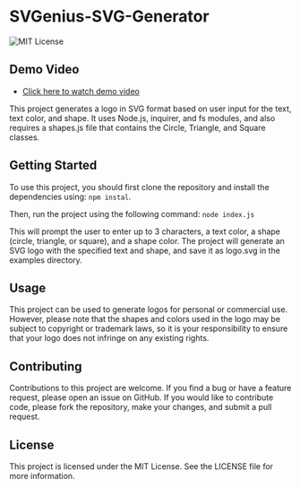 # SVGenius-SVG-Generator

![MIT License](https://img.shields.io/badge/License-MIT-green.svg)

## Demo Video

- [Click here to watch demo video](https://drive.google.com/file/d/1Lv80TvZGL_q6wf_0NUdsHosDPwFp6hiF/view)

This project generates a logo in SVG format based on user input for the text, text color, and shape. It uses Node.js, inquirer, and fs modules, and also requires a shapes.js file that contains the Circle, Triangle, and Square classes.

## Getting Started

To use this project, you should first clone the repository and install the dependencies using: `npm instal`.

Then, run the project using the following command: `node index.js`

This will prompt the user to enter up to 3 characters, a text color, a shape (circle, triangle, or square), and a shape color. The project will generate an SVG logo with the specified text and shape, and save it as logo.svg in the examples directory.

## Usage

This project can be used to generate logos for personal or commercial use. However, please note that the shapes and colors used in the logo may be subject to copyright or trademark laws, so it is your responsibility to ensure that your logo does not infringe on any existing rights.

## Contributing

Contributions to this project are welcome. If you find a bug or have a feature request, please open an issue on GitHub. If you would like to contribute code, please fork the repository, make your changes, and submit a pull request.

## License

This project is licensed under the MIT License. See the LICENSE file for more information.
